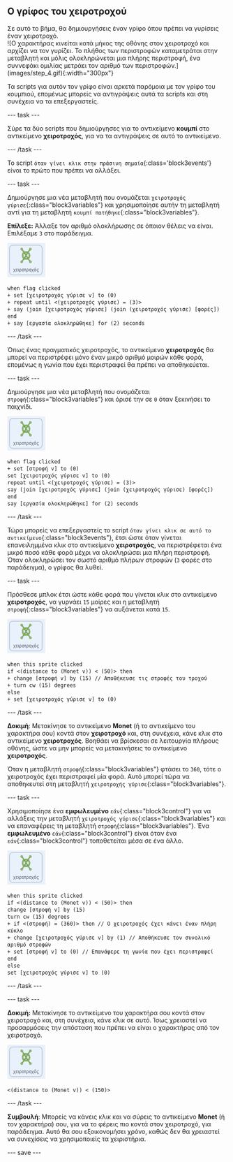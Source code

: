 ## Ο γρίφος του χειροτροχού

<div style="display: flex; flex-wrap: wrap">
<div style="flex-basis: 200px; flex-grow: 1; margin-right: 15px;">
Σε αυτό το βήμα, θα δημιουργήσεις έναν γρίφο όπου πρέπει να γυρίσεις έναν χειροτροχό.
</div>
<div>
![Ο χαρακτήρας κινείται κατά μήκος της οθόνης στον χειροτροχό και αρχίζει να τον γυρίζει. Το πλήθος των περιστροφών καταμετράται στην μεταβλητή και μόλις ολοκληρώνεται μια πλήρης περιστροφή, ένα συννεφάκι ομιλίας μετράει τον αριθμό των περιστροφών.](images/step_4.gif){:width="300px"}
</div>
</div>

Τα scripts για αυτόν τον γρίφο είναι αρκετά παρόμοια με τον γρίφο του κουμπιού, επομένως μπορείς να αντιγράψεις αυτά τα scripts και στη συνέχεια να τα επεξεργαστείς.

--- task ---

Σύρε τα δύο scripts που δημιούργησες για το αντικείμενο **κουμπί** στο αντικείμενο **χειροτροχός**, για να τα αντιγράψεις σε αυτό το αντικείμενο.

--- /task ---

Το script `όταν γίνει κλικ στην πράσινη σημαία`{:class='block3events'} είναι το πρώτο που πρέπει να αλλάξει.

--- task ---

Δημιούργησε μια νέα μεταβλητή που ονομάζεται `χειροτροχός γύρισε`{:class="block3variables"} και χρησιμοποίησε αυτήν τη μεταβλητή αντί για τη μεταβλητή `κουμπί πατήθηκε`{:class="block3variables"}.

**Επίλεξε:** Άλλαξε τον αριθμό ολοκλήρωσης σε όποιον θέλεις να είναι. Επιλέξαμε `3` στο παράδειγμα.

![Το αντικείμενο χειροτροχός.](images/handwheel-sprite.png)

```blocks3
when flag clicked
+ set [χειροτροχός γύρισε v] to (0)
+ repeat until <(χειροτροχός γύρισε) = (3)>
+ say (join [χειροτροχός γύρισε] (join (χειροτροχός γύρισε) [φορές])
end
+ say [εργασία ολοκληρώθηκε] for (2) seconds
```

--- /task ---

Όπως ένας πραγματικός χειροτροχός, το αντικείμενο **χειροτροχός** θα μπορεί να περιστρέφει μόνο έναν μικρό αριθμό μοιρών κάθε φορά, επομένως η γωνία που έχει περιστραφεί θα πρέπει να αποθηκεύεται.

--- task ---

Δημιούργησε μια νέα μεταβλητή που ονομάζεται `στροφή`{:class="block3variables"} και όρισέ την σε `0` όταν ξεκινήσει το παιχνίδι.

![Το αντικείμενο χειροτροχός.](images/handwheel-sprite.png)

```blocks3
when flag clicked
+ set [στροφή v] to (0)
set [χειροτροχός γύρισε v] to (0)
repeat until <(χειροτροχός γύρισε) = (3)>
say (join [χειροτροχός γύρισε] (join (χειροτροχός γύρισε) [φορές])
end
say [εργασία ολοκληρώθηκε] for (2) seconds
```

--- /task ---

Τώρα μπορείς να επεξεργαστείς το script `όταν γίνει κλικ σε αυτό το αντικείμενο`{:class="block3events"}, έτσι ώστε όταν γίνεται επανειλημμένα κλικ στο αντικείμενο **χειροτροχός**, να περιστρέφεται ένα μικρό ποσό κάθε φορά μέχρι να ολοκληρώσει μια πλήρη περιστροφή. Όταν ολοκληρώσει τον σωστό αριθμό πλήρων στροφών (`3` φορές στο παράδειγμα), ο γρίφος θα λυθεί.

--- task ---

Πρόσθεσε μπλοκ έτσι ώστε κάθε φορά που γίνεται κλικ στο αντικείμενο **χειροτροχός**, να γυρνάει `15` μοίρες και η μεταβλητή `στροφή`{:class="block3variables"} να αυξάνεται κατά `15`.

![Το αντικείμενο χειροτροχός.](images/handwheel-sprite.png)

```blocks3
when this sprite clicked
if <(distance to (Monet v)) < (50)> then
+ change [στροφή v] by (15) // Αποθήκευσε τις στροφές του τροχού
+ turn cw (15) degrees
else
+ set [χειροτροχός γύρισε v] to (0)
```

--- /task ---

**Δοκιμή**: Μετακίνησε το αντικείμενο **Monet** (ή το αντικείμενο του χαρακτήρα σου) κοντά στον **χειροτροχό** και, στη συνέχεια, κάνε κλικ στο αντικείμενο **χειροτροχός**. Βοηθάει να βρίσκεσαι σε λειτουργία πλήρους οθόνης, ώστε να μην μπορείς να μετακινήσεις το αντικείμενο **χειροτροχός**.

Όταν η μεταβλητή `στροφή`{:class="block3variables"} φτάσει το `360`, τότε ο χειροτροχός έχει περιστραφεί μία φορά. Αυτό μπορεί τώρα να αποθηκευτεί στη μεταβλητή `χειροτροχής γύρισε`{:class="block3variables"}.

--- task ---

Χρησιμοποίησε ένα **εμφωλευμένο** `εάν`{:class="block3control"} για να αλλάξεις την μεταβλητή `χειροτροχός γύρισε`{:class="block3variables"} και να επαναφέρεις τη μεταβλητή `στροφή`{:class="block3variables"}. Ένα **εμφωλευμένο** `εάν`{:class="block3control"} είναι όταν ένα `εάν`{:class="block3control"} τοποθετείται μέσα σε ένα άλλο.

![Το αντικείμενο χειροτροχός.](images/handwheel-sprite.png)

```blocks3
when this sprite clicked
if <(distance to (Monet v)) < (50)> then
change [στροφή v] by (15)
turn cw (15) degrees
+ if <(στροφή) = (360)> then // Ο χειροτροχός έχει κάνει έναν πλήρη κύκλο
+ change [χειροτροχός γύρισε v] by (1) // Αποθήκευσε τον συνολικό αριθμό στροφών
+ set [στροφή v] to (0) // Επανάφερε τη γωνία που έχει περιστραφεί
end
else
set [χειροτροχός γύρισε v] to (0)
```

--- /task ---

--- task ---

**Δοκιμή:** Μετακίνησε το αντικείμενο του χαρακτήρα σου κοντά στον χειροτροχό και, στη συνέχεια, κάνε κλικ σε αυτό. Ίσως χρειαστεί να προσαρμόσεις την απόσταση που πρέπει να είναι ο χαρακτήρας από τον χειροτροχό.

![Το αντικείμενο χειροτροχός.](images/handwheel-sprite.png)

```blocks3
<(distance to (Monet v)) < (150)>
```

--- /task ---

**Συμβουλή**: Μπορείς να κάνεις κλικ και να σύρεις το αντικείμενο **Monet** (ή τον χαρακτήρα) σου, για να το φέρεις πιο κοντά στον χειροτροχό, για παράδειγμα. Αυτό θα σου εξοικονομήσει χρόνο, καθώς δεν θα χρειαστεί να συνεχίσεις να χρησιμοποιείς τα χειριστήρια.

--- save ---
